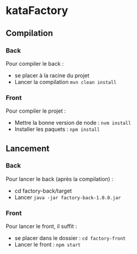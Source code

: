 # kataFactory

## Compilation
### Back
Pour compiler le back :
* se placer à la racine du projet
* Lancer la compilation `mvn clean install`
### Front
Pour compiler le projet :
* Mettre la bonne version de node : `nvm install`
* Installer les paquets : `npm install`
## Lancement
### Back
Pour lancer le back (après la compilation) :
* cd factory-back/target
* Lancer `java -jar factory-back-1.0.0.jar`
### Front
Pour lancer le front, il suffit :
* se placer dans le dossier : `cd factory-front`
* Lancer le front : `npm start`